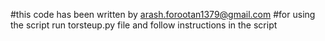 #this code has been written by arash.forootan1379@gmail.com
#for using the script run torsteup.py file and follow instructions in the script 
